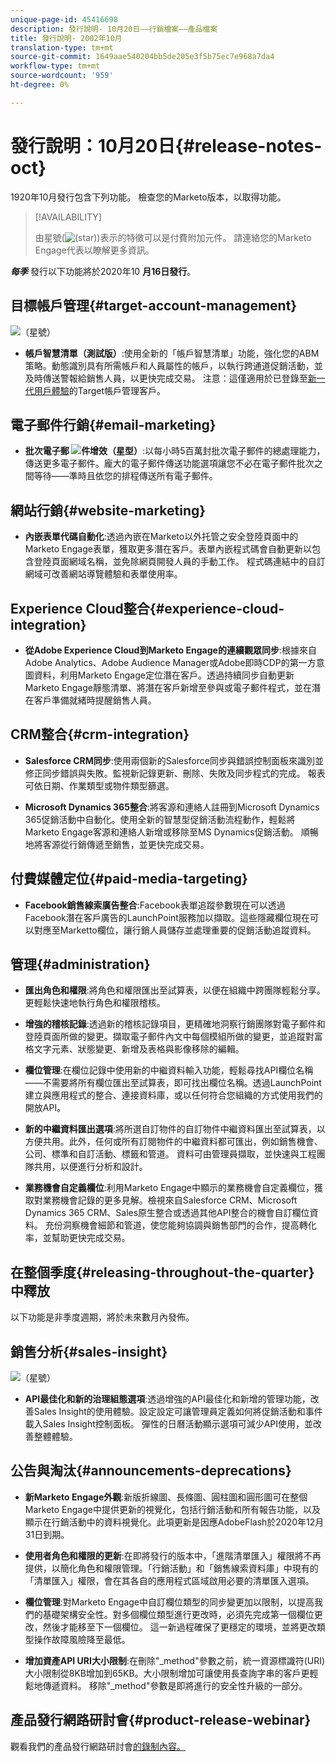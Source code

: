 ```yaml
---
unique-page-id: 45416698
description: 發行說明- 10月20日——行銷檔案——產品檔案
title: 發行說明- 2002年10月
translation-type: tm+mt
source-git-commit: 1649aae540204bb5de205e3f5b75ec7e968a7da4
workflow-type: tm+mt
source-wordcount: '959'
ht-degree: 0%

---
```



# 發行說明：10月20日{#release-notes-oct}

1920年10月發行包含下列功能。 檢查您的Marketo版本，以取得功能。

>[!AVAILABILITY]
>
>由星號(![(star)](assets/star-yellow.svg))表示的特徵可以是付費附加元件。 請連絡您的Marketo Engage代表以瞭解更多資訊。

**_每季_** 發行以下功能將於2020年10 **月16日發行**。

## 目標帳戶管理{#target-account-management}

![（星號）](assets/star-yellow.svg)

* **帳戶智慧清單（測試版）**:使用全新的「帳戶智慧清單」功能，強化您的ABM策略。動態識別具有所需帳戶和人員屬性的帳戶，以執行跨通道促銷活動，並及時傳送警報給銷售人員，以更快完成交易。 注意：這僅適用於已登錄至[新一代用戶體驗](https://nation.marketo.com/t5/Employee-Blogs/The-Next-Generation-Marketo-Engage-Experience/ba-p/304205)的Target帳戶管理客戶。

## 電子郵件行銷{#email-marketing}

* **批次電子郵 ![件增效（星型）](assets/star-yellow.svg)**:以每小時5百萬封批次電子郵件的總處理能力，傳送更多電子郵件。龐大的電子郵件傳送功能選項讓您不必在電子郵件批次之間等待——準時且依您的排程傳送所有電子郵件。

## 網站行銷{#website-marketing}

* **內嵌表單代碼自動化**:透過內嵌在Marketo以外托管之安全登陸頁面中的Marketo Engage表單，獲取更多潛在客戶。表單內嵌程式碼會自動更新以包含登陸頁面網域名稱，並免除網頁開發人員的手動工作。 程式碼連結中的自訂網域可改善網站導覽體驗和表單使用率。

## Experience Cloud整合{#experience-cloud-integration}

* **從Adobe Experience Cloud到Marketo Engage的連續觀眾同步**:根據來自Adobe Analytics、Adobe Audience Manager或Adobe即時CDP的第一方意圖資料，利用Marketo Engage定位潛在客戶。透過持續同步自動更新Marketo Engage靜態清單、將潛在客戶新增至參與或電子郵件程式，並在潛在客戶準備就緒時提醒銷售人員。

## CRM整合{#crm-integration}

* **Salesforce CRM同步**:使用兩個新的Salesforce同步與錯誤控制面板來識別並修正同步錯誤與失敗。監視新記錄更新、刪除、失敗及同步程式的完成。 報表可依日期、作業類型或物件類型篩選。

* **Microsoft Dynamics 365整合**:將客源和連絡人註冊到Microsoft Dynamics 365促銷活動中自動化。使用全新的智慧型促銷活動流程動作，輕鬆將Marketo Engage客源和連絡人新增或移除至MS Dynamics促銷活動。 順暢地將客源從行銷傳遞至銷售，並更快完成交易。

## 付費媒體定位{#paid-media-targeting}

* **Facebook銷售線索廣告整合**:Facebook表單追蹤參數現在可以透過Facebook潛在客戶廣告的LaunchPoint服務加以擷取。這些隱藏欄位現在可以對應至Marketto欄位，讓行銷人員儲存並處理重要的促銷活動追蹤資料。

## 管理{#administration}

* **匯出角色和權限**:將角色和權限匯出至試算表，以便在組織中跨團隊輕鬆分享。更輕鬆快速地執行角色和權限稽核。

* **增強的稽核記錄**:透過新的稽核記錄項目，更精確地洞察行銷團隊對電子郵件和登陸頁面所做的變更。擷取電子郵件內文中每個模組所做的變更，並追蹤對富格文字元素、狀態變更、新增及表格與影像移除的編輯。

* **欄位管理**:在欄位記錄中使用新的中繼資料輸入功能，輕鬆尋找API欄位名稱——不需要將所有欄位匯出至試算表，即可找出欄位名稱。透過LaunchPoint建立與應用程式的整合、連接資料庫，或以任何符合您組織的方式使用我們的開放API。

* **新的中繼資料匯出選項**:將所選自訂物件的自訂物件中繼資料匯出至試算表，以方便共用。此外，任何或所有訂閱物件的中繼資料都可匯出，例如銷售機會、公司、標準和自訂活動、標籤和管道。 資料可由管理員擷取，並快速與工程團隊共用，以便進行分析和設計。

* **業務機會自定義欄位**:利用Marketo Engage中顯示的業務機會自定義欄位，獲取對業務機會記錄的更多見解。檢視來自Salesforce CRM、Microsoft Dynamics 365 CRM、Sales原生整合或透過其他API整合的機會自訂欄位資料。 充份洞察機會細節和管道，使您能夠協調與銷售部門的合作，提高轉化率，並幫助更快完成交易。

## 在整個季度{#releasing-throughout-the-quarter}中釋放

以下功能是非季度週期，將於未來數月內發佈。

## 銷售分析{#sales-insight}

![（星號）](assets/star-yellow.svg)

* **API最佳化和新的治理組態選項**:透過增強的API最佳化和新增的管理功能，改善Sales Insight的使用體驗。設定設定可讓管理員定義如何將促銷活動和事件載入Sales Insight控制面板。 彈性的日曆活動顯示選項可減少API使用，並改善整體體驗。

## 公告與淘汰{#announcements-deprecations}

* **新Marketo Engage外觀**:新版折線圖、長條圖、圓柱圖和圓形圖可在整個Marketo Engage中提供更新的視覺化，包括行銷活動和所有報告功能，以及顯示在行銷活動中的資料視覺化。此項更新是因應AdobeFlash於2020年12月31日到期。

* **使用者角色和權限的更新**:在即將發行的版本中，「進階清單匯入」權限將不再提供，以簡化角色和權限管理。「行銷活動」和「銷售線索資料庫」中現有的「清單匯入」權限，會在其各自的應用程式區域啟用必要的清單匯入選項。

* **欄位管理**:對Marketo Engage中自訂欄位類型的同步變更加以限制，以提高我們的基礎架構安全性。對多個欄位類型進行更改時，必須先完成第一個欄位更改，然後才能移至下一個欄位。 這一新過程確保了更穩定的環境，並將更改類型操作故障風險降至最低。

* **增加資產API URI大小限制**:在刪除&quot;_method&quot;參數之前，統一資源標識符(URI)大小限制從8KB增加到65KB。大小限制增加可讓使用長查詢字串的客戶更輕鬆地傳遞資料。 移除&quot;_method&quot;參數是即將進行的安全性升級的一部分。

## 產品發行網路研討會{#product-release-webinar}

觀看我們的產品發行網路研討會[的錄制內容。](https://engage.marketo.com/Oct_20_Release_OnDemand.html)
